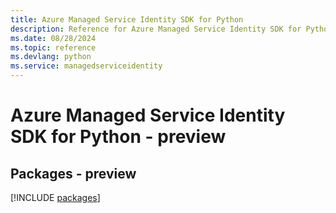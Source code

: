 ```yaml
---
title: Azure Managed Service Identity SDK for Python
description: Reference for Azure Managed Service Identity SDK for Python
ms.date: 08/28/2024
ms.topic: reference
ms.devlang: python
ms.service: managedserviceidentity
---
```

# Azure Managed Service Identity SDK for Python - preview
## Packages - preview
[!INCLUDE [packages](managed-service-identity-index.md)]